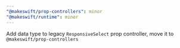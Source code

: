```yaml
---
"@makeswift/prop-controllers": minor
"@makeswift/runtime": minor
---
```


Add data type to legacy `ResponsiveSelect` prop controller, move it to `@makeswift/prop-controllers`
